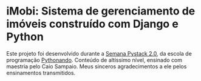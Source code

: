 # iMobi: Sistema de gerenciamento de imóveis construído com Django e Python

Este projeto foi desenvolvido durante a [Semana Pystack 2.0](https://pythonando.com.br/evento/), da escola de programação [Pythonando](https://pythonando.com.br/). Conteúdo de altíssimo nível, ensinado com maestria pelo Caio Sampaio. Meus sinceros agradecimentos a ele pelos ensinamentos transmitidos.